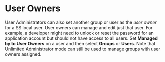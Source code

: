 [title]: # (User Owners)
[tags]: # (User Owners)
[priority]: #

# User Owners

User Administrators can also set another group or user as the *user owner* for a SS local user. User owners can manage and edit just that user. For example, a developer might need to unlock or reset the password for an application account but should not have access to all users. Set **Managed by to User Owners** on a user and then select **Groups** or **Users**. Note that Unlimited Administrator mode can still be used to manage groups with user owners assigned.

